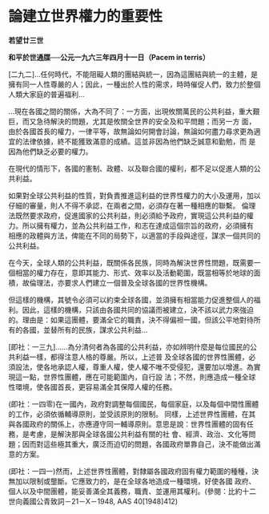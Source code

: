 # 論建立世界權力的重要性


**若望廿三世**

**和平於世通牒──公元一九六三年四月十一日（Pacem in terris）**





[二九二]…任何時代，不能阻礙人類的團結與統一，因為這團結與統一的主體，是擁有同一人性尊嚴的人；因此，一種出於人性的需求，時時催促人們，致力於整個人類大家庭的普遍福利…

…現在各國之間的關係，大為不同了：一方面，出現攸關萬民的公共利益，重大艱巨，而又急待解決的問題，尤其是攸關全世界的安全及和平問題；而另一方
面，由於各國首長的權力，一律平等，故無論如何開會討論，無論如何盡力尋求更為適宜的法律依據，終不能獲致滿意的成績。這並非因為他們缺乏誠意和勤勉，而
是因為他們缺乏必要的權力。

在現代的情形下，各國的憲制、政體、以及聯合國的權利，都不足以促進人類的公共利益。

如果對全球公共利益的性質，對負責推進這利益的世界性權力的大小及運用，加以仔細的審量，則人不得不承認，在兩者之間，必須存在著一種相應的聯繫。
倫理法既然要求政府，促進國家的公共利益，則必須給予政府，實現這公共利益的權力。所以擁有權力，並為公共利益工作，和志在達成這個宗旨的政府，必須擁有
相應的政體與方法，俾能在不同的局勢下，以適當的手段與途徑，謀求一個共同的公共利益。

在今天，全球人類的公共利益，既關係各民族，同時為解決世界性問題，既需要一個相當的權力存在，意即其能力、形式、效率以及活動範圍，既當相等於地球的面積，故倫理法，亦要求人們建立一個普及全球各國的世界性機構。

但這樣的機構，其號令必須可以約束全球各國，並須擁有相當能力促進整個人的福利。因此，這樣的機構，只該由各國共同的協議而被建立，決不該以武力來強迫的。理由是：如果這團體，要滿全它的職責，決不得偏袒一國，但該公平地對待所有的各國，並替所有的民族，謀求公共利益…

[即社：一三九]……為分清何者為各國的公共利益，亦如辨明什麼是每位國民的公共利益一樣，都得注意人格的尊嚴。所以，上述普
及全球各國的世界性團體，必須設法，使各地承認人權，尊重人權，使人權不唯不受侵犯，還要加以增進。為實現這一點，世界性團體，應在可能範圍內，自行設
法；不然，則應造成一種全球性環境，使各國首長，更容易滿全其保障人權的任務。

(即社：一四零)在一國內，政府對調整每個國民，每個家庭，以及每個中間性團體的工作，必須依循輔導原則，並受該原則的限制。
同樣，上述世界性團體，在其與各國政府的關係上，亦應遵守同一輔導原則。意思是說：世界性團體的固有任務，是考慮，是解決那與全球各國公共利益有關的社
會、經濟、政治、文化等問題；因而對這些極其重大，廣泛而迫切的問題，各國政府單靠自己，決不能做出滿意的方案。

(即社：一四一)然而，上述世界性團體，對隸屬各國政府固有權力範圍的種種，決無加以限制或壟斷。它應致力的，是在全球各地造成一種環境，好使各國
政府、個人以及中間團體，能妥善滿全其義務，職責、並運用其權利。(參閱：比約十二世向義國公青致詞－21－X－1948, AAS 
40[1948]412)

